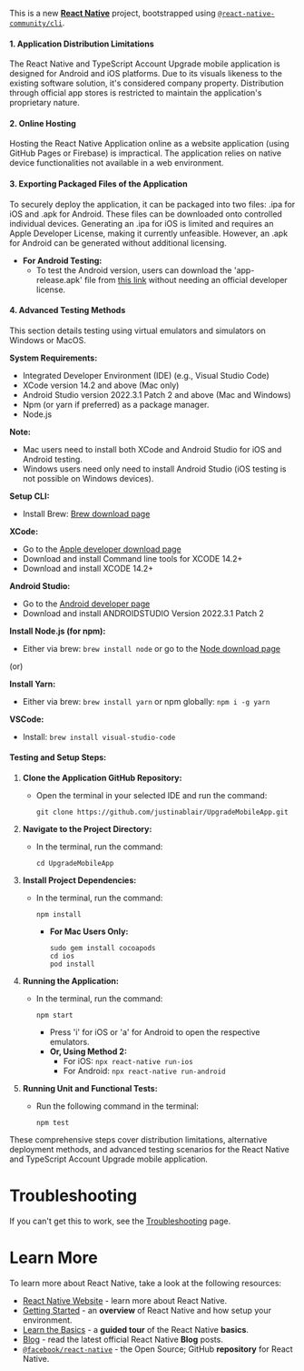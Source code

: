 This is a new [**React Native**](https://reactnative.dev) project, bootstrapped using [`@react-native-community/cli`](https://github.com/react-native-community/cli).


#### **1. Application Distribution Limitations**

The React Native and TypeScript Account Upgrade mobile application is designed for Android and iOS platforms. Due to its visuals likeness to the existing software solution, it's considered company property. Distribution through official app stores is restricted to maintain the application's proprietary nature.

#### **2. Online Hosting**

Hosting the React Native Application online as a website application (using GitHub Pages or Firebase) is impractical. The application relies on native device functionalities not available in a web environment.

#### **3. Exporting Packaged Files of the Application**

To securely deploy the application, it can be packaged into two files: .ipa for iOS and .apk for Android. These files can be downloaded onto controlled individual devices. Generating an .ipa for iOS is limited and requires an Apple Developer License, making it currently unfeasible. However, an .apk for Android can be generated without additional licensing.

- **For Android Testing:**
  - To test the Android version, users can download the 'app-release.apk' file from [this link](https://drive.google.com/file/d/13ZV1bAy9n6RfF2VMrDA7gcWrvecp1naC/view?usp=sharin) without needing an official developer license.

#### **4. Advanced Testing Methods**

This section details testing using virtual emulators and simulators on Windows or MacOS.

**System Requirements:**
- Integrated Developer Environment (IDE) (e.g., Visual Studio Code)
- XCode version 14.2 and above (Mac only)
- Android Studio version 2022.3.1 Patch 2 and above (Mac and Windows)
- Npm (or yarn if preferred) as a package manager.
- Node.js 

**Note:**
- Mac users need to install both XCode and Android Studio for iOS and Android testing.
- Windows users need only need to install Android Studio (iOS testing is not possible on Windows devices).

**Setup CLI:**
- Install Brew: [Brew download page](https://brew.sh/)
  
**XCode:**
- Go to the [Apple developer download page](https://developer.apple.com/download/more/)
- Download and install Command line tools for XCODE 14.2+
- Download and install XCODE 14.2+

**Android Studio:**
- Go to the [Android developer page](https://developer.android.com/studio)
- Download and install ANDROIDSTUDIO Version 2022.3.1 Patch 2


**Install Node.js (for npm):**
- Either via brew: `brew install node` or go to the [Node download page](https://nodejs.org/en/download/)

(or)

**Install Yarn:**
- Either via brew: `brew install yarn` or npm globally: `npm i -g yarn`



**VSCode:**
- Install: `brew install visual-studio-code`

#### **Testing and Setup Steps:**

1. **Clone the Application GitHub Repository:**
   - Open the terminal in your selected IDE and run the command:
     ```
     git clone https://github.com/justinablair/UpgradeMobileApp.git
     ```

2. **Navigate to the Project Directory:**
   - In the terminal, run the command:
     ```
     cd UpgradeMobileApp
     ```

3. **Install Project Dependencies:**
   - In the terminal, run the command:
     ```
     npm install
     ```
     - **For Mac Users Only:**
       ```
       sudo gem install cocoapods
       cd ios
       pod install
       ```

4. **Running the Application:**
   - In the terminal, run the command:
     ```
     npm start
     ```
     - Press 'i' for iOS or 'a' for Android to open the respective emulators.
     - **Or, Using Method 2:**
       - For iOS: `npx react-native run-ios`
       - For Android: `npx react-native run-android`

5. **Running Unit and Functional Tests:**
   - Run the following command in the terminal:
     ```
     npm test
     ```

These comprehensive steps cover distribution limitations, alternative deployment methods, and advanced testing scenarios for the React Native and TypeScript Account Upgrade mobile application.
# Troubleshooting

If you can't get this to work, see the [Troubleshooting](https://reactnative.dev/docs/troubleshooting) page.

# Learn More

To learn more about React Native, take a look at the following resources:

- [React Native Website](https://reactnative.dev) - learn more about React Native.
- [Getting Started](https://reactnative.dev/docs/environment-setup) - an **overview** of React Native and how setup your environment.
- [Learn the Basics](https://reactnative.dev/docs/getting-started) - a **guided tour** of the React Native **basics**.
- [Blog](https://reactnative.dev/blog) - read the latest official React Native **Blog** posts.
- [`@facebook/react-native`](https://github.com/facebook/react-native) - the Open Source; GitHub **repository** for React Native.
